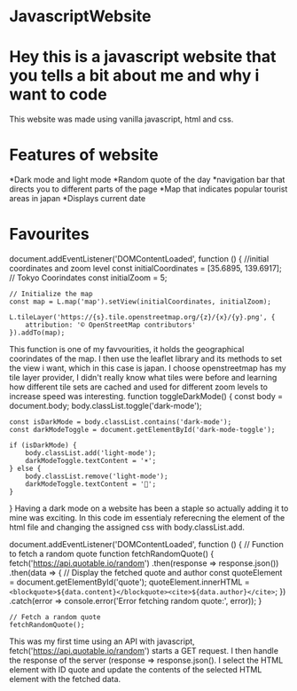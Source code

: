 ﻿# JavascriptWebsite

<h1> Hey this is a javascript website that you tells a bit about me and why i want to code</h1>
This website was made using vanilla javascript, html and css.
<h1>Features of website</h1>
*Dark mode and light mode
*Random quote of the day
*navigation bar that directs you to different parts of the page
*Map that indicates popular tourist areas in japan
*Displays current date

<h1>Favourites</h1>
document.addEventListener('DOMContentLoaded', function () {
    //initial coordinates and zoom level
    const initialCoordinates = [35.6895, 139.6917]; // Tokyo Coorindates
    const initialZoom = 5; 

    // Initialize the map
    const map = L.map('map').setView(initialCoordinates, initialZoom);

    L.tileLayer('https://{s}.tile.openstreetmap.org/{z}/{x}/{y}.png', {
        attribution: '© OpenStreetMap contributors'
    }).addTo(map);

This function is one of my favvourities, it holds the geographical coorindates of the map.
I then use the leaflet library and its methods to set the view i want, which in this case is japan. I choose openstreetmap has my tile layer provider, I didn't really know what tiles were
before and learning how different tile sets are cached and used for different zoom levels to 
increase speed was interesting.
function toggleDarkMode() {
    const body = document.body;
    body.classList.toggle('dark-mode');

    const isDarkMode = body.classList.contains('dark-mode');
    const darkModeToggle = document.getElementById('dark-mode-toggle');

    if (isDarkMode) {
        body.classList.add('light-mode');
        darkModeToggle.textContent = '☀️';
    } else {
        body.classList.remove('light-mode');
        darkModeToggle.textContent = '🌙';
    }
}
Having a dark mode on a website has been a staple so actually adding it to mine was exciting.
In this code im essentialy referecning the <body> element of the html file and changing 
the assigned css with body.classList.add.

document.addEventListener('DOMContentLoaded', function () {
    // Function to fetch a random quote
    function fetchRandomQuote() {
        fetch('https://api.quotable.io/random')
            .then(response => response.json())
            .then(data => {
                // Display the fetched quote and author
                const quoteElement = document.getElementById('quote');
                quoteElement.innerHTML = `<blockquote>${data.content}</blockquote><cite>${data.author}</cite>`;
            })
            .catch(error => console.error('Error fetching random quote:', error));
    }

    // Fetch a random quote
    fetchRandomQuote();
This was my first time using an API with javascript, fetch('https://api.quotable.io/random') starts a GET request. I then handle the response of the server (response => response.json().
I select the HTML element with ID quote and update the contents of the selected HTML element with the fetched data.

